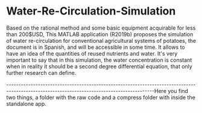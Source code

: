 # Water-Re-Circulation-Simulation
Based on the rational method and some basic equipment acquirable for less than 200$USD, This MATLAB application (R2019b) proposes the simulation of water re-circulation for conventional agricultural systems of potatoes, the document is in Spanish, and will be accessible in some time. It allows to have an idea of the quantities of reused nutrients and water. It's very important to say that in this simulation, the water concentration is constant when in reality it should be a second degree differential equation, that only further research can define.

-------------------------------------------------------------------------------------------------------------------------------------------Here you find two things, a folder with the raw code and a compress folder with inside the standalone app.
